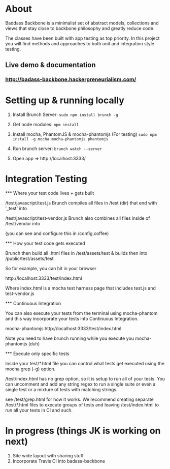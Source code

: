 About
===============================================================================

Baddass Backbone is a minimalist set of abstract models, collections and views that stay close to backbone philosophy and greatly reduce code.

The classes have been built with app testing as top priority. In this project you will find methods and approaches to both unit and integration style testing.

## Live demo & documentation

### http://badass-backbone.hackerpreneurialism.com/


Setting up & running locally
===============================================================================

1. Install Brunch Server: `sudo npm install brunch -g`

2. Get node modules: `npm install`

3. Install mocha, PhantomJS & mocha-phantomjs (For testing) `sudo npm install -g mocha mocha-phantomjs phantomjs`

4. Run brunch server: `brunch watch --server`

5. Open app => http://localhost:3333/


Integration Testing
===============================================================================


*** Where your test code lives + gets built

/test/javascript/test.js
Brunch compiles all files in /test (dir) that end with '_test' into

/test/javascript/test-vendor.js
Brunch also combines all files inside of /test/vendor into

(you can see and configure this in /config.coffee)


*** How your test code gets executed

Brunch then build all .html files in /test/assets/test & builds then into /public/test/assets/test

So for example, you can hit in your browser

http://localhost:3333/test/index.html

Where index.html is a mocha test harness page that includes test.js and test-vendor.js

*** Continuous Integration

You can also execute your tests from the terminal using mocha-phantom and this way incorporate your tests into
Continuous Integration.

mocha-phantomjs http://localhost:3333/test/index.html

Note you need to have brunch running while you execute you mocha-phantomjs (duh)

*** Execute only specific tests

Inside your test/*.html file you can control what tests get executed using the mocha grep (-g) option.

/test/index.html has no grep option, so it is setup to run all of your tests. You can uncomment and add any string regex to run a single suite or even a single test or a mixture of tests with matching strings.

see /test/grep.html for how it works. We recommend creating separate /test/*.html files to execute groups of tests and leaving /test/index.html to run all your tests in CI and such.


In progress (things JK is working on next)
===============================================================================

1) Site wide layout with sharing stuff
2) Incorporate Travis CI into badass-backbone